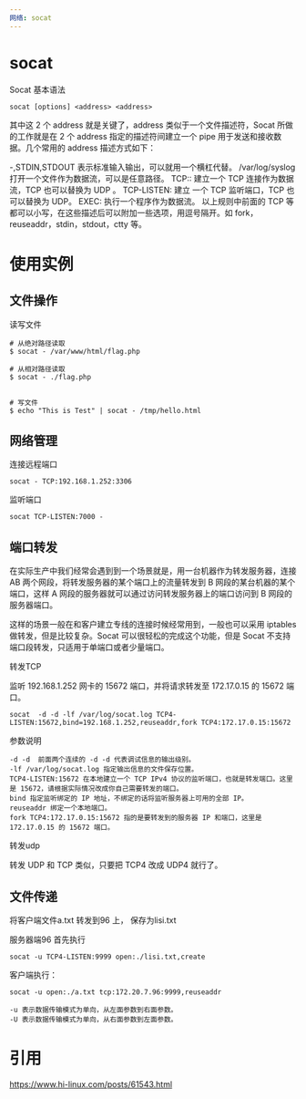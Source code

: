 ```yaml
---
网络: socat 
---
```


# socat

Socat 基本语法

```
socat [options] <address> <address>
```

其中这 2 个 address 就是关键了，address 类似于一个文件描述符，Socat 所做的工作就是在 2 个 address 指定的描述符间建立一个 pipe 用于发送和接收数据。几个常用的 address 描述方式如下：

-,STDIN,STDOUT 表示标准输入输出，可以就用一个横杠代替。
/var/log/syslog 打开一个文件作为数据流，可以是任意路径。
TCP:: 建立一个 TCP 连接作为数据流，TCP 也可以替换为 UDP 。
TCP-LISTEN: 建立 一个 TCP 监听端口，TCP 也可以替换为 UDP。
EXEC: 执行一个程序作为数据流。
以上规则中前面的 TCP 等都可以小写，在这些描述后可以附加一些选项，用逗号隔开。如 fork，reuseaddr，stdin，stdout，ctty 等。

# 使用实例

## 文件操作

读写文件

```
# 从绝对路径读取
$ socat - /var/www/html/flag.php 

# 从相对路径读取
$ socat - ./flag.php


# 写文件
$ echo "This is Test" | socat - /tmp/hello.html
```


## 网络管理

连接远程端口

```
socat - TCP:192.168.1.252:3306

```

监听端口

```
socat TCP-LISTEN:7000 -
```

## 端口转发

在实际生产中我们经常会遇到到一个场景就是，用一台机器作为转发服务器，连接 AB 两个网段，将转发服务器的某个端口上的流量转发到 B 网段的某台机器的某个端口，这样 A 网段的服务器就可以通过访问转发服务器上的端口访问到 B 网段的服务器端口。

这样的场景一般在和客户建立专线的连接时候经常用到，一般也可以采用 iptables 做转发，但是比较复杂。Socat 可以很轻松的完成这个功能，但是 Socat 不支持端口段转发，只适用于单端口或者少量端口。

转发TCP

监听 192.168.1.252 网卡的 15672 端口，并将请求转发至 172.17.0.15 的 15672 端口。

```
socat  -d -d -lf /var/log/socat.log TCP4-LISTEN:15672,bind=192.168.1.252,reuseaddr,fork TCP4:172.17.0.15:15672
```

参数说明
```
-d -d  前面两个连续的 -d -d 代表调试信息的输出级别。
-lf /var/log/socat.log 指定输出信息的文件保存位置。 
TCP4-LISTEN:15672 在本地建立一个 TCP IPv4 协议的监听端口，也就是转发端口。这里是 15672，请根据实际情况改成你自己需要转发的端口。
bind 指定监听绑定的 IP 地址，不绑定的话将监听服务器上可用的全部 IP。
reuseaddr 绑定一个本地端口。
fork TCP4:172.17.0.15:15672 指的是要转发到的服务器 IP 和端口，这里是 172.17.0.15 的 15672 端口。
```

转发udp

转发 UDP 和 TCP 类似，只要把 TCP4 改成 UDP4 就行了。


## 文件传递

将客户端文件a.txt 转发到96 上， 保存为lisi.txt

服务器端96 首先执行
```
socat -u TCP4-LISTEN:9999 open:./lisi.txt,create
```

客户端执行：
```
socat -u open:./a.txt tcp:172.20.7.96:9999,reuseaddr
```

```
-u 表示数据传输模式为单向，从左面参数到右面参数。
-U 表示数据传输模式为单向，从右面参数到左面参数。
```



# 引用
https://www.hi-linux.com/posts/61543.html 



